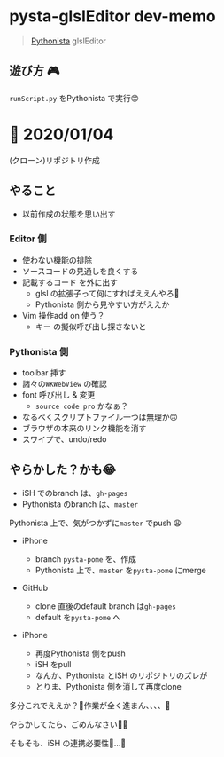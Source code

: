 # pysta-glslEditor dev-memo
> [Pythonista](http://omz-software.com/pythonista/) glslEditor


## 遊び方 🎮
`runScript.py` をPythonista で実行😊


# 📝 2020/01/04
(クローン)リポジトリ作成

## やること
- 以前作成の状態を思い出す

### Editor 側
- 使わない機能の排除
- ソースコードの見通しを良くする
- 記載するコード を外に出す
	- glsl の拡張子って何にすればええんやろ🤔
	- Pythonista 側から見やすい方がええか
- Vim 操作add on 使う？
	- キー の擬似呼び出し探さないと


### Pythonista 側
- toolbar 挿す
- 諸々の`WKWebView` の確認
- font 呼び出し & 変更
	- `source code pro` かなぁ？
- なるべくスクリプトファイル一つは無理か🙃
- ブラウザの本来のリンク機能を消す
- スワイプで、undo/redo


## やらかした？かも😂
- iSH でのbranch は、`gh-pages`
- Pythonista のbranch は、`master`


Pythonista 上で、気がつかずに`master` でpush 😩
- iPhone
  - branch `pysta-pome` を、作成
  - Pythonista 上で、`master` を`pysta-pome` にmerge

- GitHub
  - clone 直後のdefault branch は`gh-pages`
  - default を`pysta-pome` へ

- iPhone
  - 再度Pythonista 側をpush
  - iSH をpull
  - なんか、Pythonista とiSH のリポジトリのズレが
  - とりま、Pythonista 側を消して再度clone

多分これでええか？🥺作業が全く進まん、、、、😤

やらかしてたら、ごめんなさい🙇‍♂️


そもそも、iSH の連携必要性🤔...🤗

